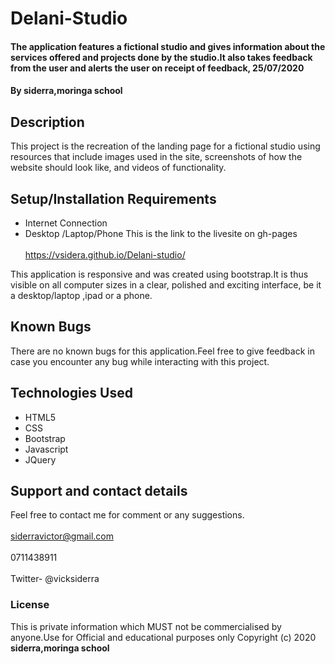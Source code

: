 # Delani-Studio
#### The application features a fictional studio and gives information about the services offered and projects done by the studio.It also takes feedback from the user and alerts the user on receipt of feedback, 25/07/2020
#### By **siderra,moringa school**
## Description
This project is the recreation of the landing page for a fictional studio using resources that include images used in the site, screenshots of how the website should look like, and videos of functionality.
## Setup/Installation Requirements
* Internet Connection
* Desktop /Laptop/Phone
This is the link to the livesite on gh-pages <br><br>
https://vsidera.github.io/Delani-studio/

This application is responsive and was created using bootstrap.It is thus visible on all computer sizes
in a clear, polished and exciting interface, be it a desktop/laptop ,ipad or a phone.
## Known Bugs
There are no known bugs for this application.Feel free to give feedback in case you encounter any bug
while interacting with this project.
## Technologies Used
* HTML5
* CSS
* Bootstrap
* Javascript
* JQuery

## Support and contact details
Feel free to contact me for comment or any suggestions. <br><br>
siderravictor@gmail.com <br>  <br>
0711438911<br><br>
Twitter- @vicksiderra
### License
This is private information which MUST not be commercialised by anyone.Use for Official and educational purposes only Copyright (c) 2020 **siderra,moringa school**
